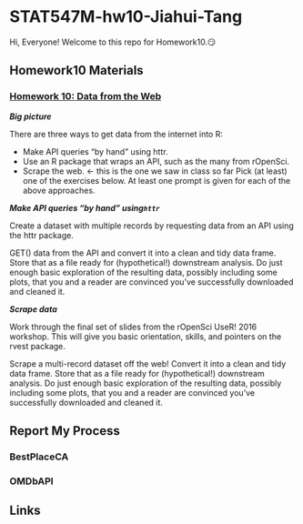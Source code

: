 
# STAT547M-hw10-Jiahui-Tang

Hi, Everyone! Welcome to this repo for Homework10.:smirk:

## Homework10 Materials

### [Homework 10: Data from the Web](http://stat545.com/hw10_data-from-web.html)

***Big picture***

There are three ways to get data from the internet into R:

+ Make API queries “by hand” using httr.
+ Use an R package that wraps an API, such as the many from rOpenSci.
+ Scrape the web. <- this is the one we saw in class so far
Pick (at least) one of the exercises below. At least one prompt is given for each of the above approaches.

***Make API queries “by hand” using`httr`***

Create a dataset with multiple records by requesting data from an API using the httr package.

GET() data from the API and convert it into a clean and tidy data frame. Store that as a file ready for (hypothetical!) downstream analysis. Do just enough basic exploration of the resulting data, possibly including some plots, that you and a reader are convinced you’ve successfully downloaded and cleaned it.

***Scrape data***

Work through the final set of slides from the rOpenSci UseR! 2016 workshop. This will give you basic orientation, skills, and pointers on the rvest package.

Scrape a multi-record dataset off the web! Convert it into a clean and tidy data frame. Store that as a file ready for (hypothetical!) downstream analysis. Do just enough basic exploration of the resulting data, possibly including some plots, that you and a reader are convinced you’ve successfully downloaded and cleaned it.

## Report My Process

### BestPlaceCA

### OMDbAPI


## Links

